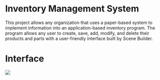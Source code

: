 # Inventory Management System

This project allows any organization that uses a paper-based system to implement information into an application-based inventory program. The program allows any user to create, save, add, modify, and delete their products and parts with a user-friendly interface built by Scene Builder.

# Interface
<img src = "https://github.com/AlyGA/Inventory-Management-System/blob/master/Main_Screen.PNG" />
